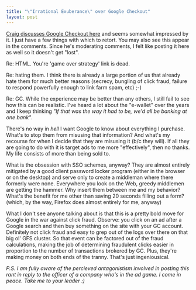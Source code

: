```yaml
--- 
title: "\"Irrational Exuberance\" over Google Checkout"
layout: post
---
```

[Craig discusses Google Checkout here](http://blogs.commerce360.com/archives/marketing_general/google_checkout_finally_something_intere.html) and seems somewhat impressed by it. I just have a few things with which to retort. You may also see this appear in the comments. Since he's moderating comments, I felt like posting it here as well so it doesn't get "lost".

Re: HTML. You're 'game over strategy' link is dead.

Re: hating them. I think there is already a large portion of us that already hate them for much better reasons (secrecy, bungling of click fraud, failure to respond powerfully enough to link farm spam, etc) ;-)

Re: GC. While the experience may be better than any others, I still fail to see how this can be realistic. I've heard a lot about the "e-wallet" over the years and I keep thinking _"If that was the way it had to be, we'd all be banking at one bank"_. 

There's no way in *hell* I want Google to know about everything I purchase. What's to stop them from misusing that information? And what's my recourse for when I decide that they are misusing it (b/c they will). If all they are going to do with it is target ads to me more "effectively", then no thanks. My life consists of more than being sold to.

What is the obsession with SSO schemes, anyway? They are almost entirely mitigated by a good client password locker program (either in the browser or on the desktop) and serve only to create a middleman where there formerly were none. Everywhere you look on the Web, greedy middlemen are getting the hammer. Why insert them between me and my behavior? What's the benefit for me other than saving 20 seconds filling out a form? (which, by the way, Firefox does almost entirely for me, anyway)

What I don't see anyone talking about is that this is a pretty bold move for Google in the war against click fraud. Observe: you click on an ad after a Google search and then buy something on the site with your GC account. Definitely not click fraud and easy to grep out of the logs over there on that big ol' GFS cluster. So that event can be factored out of the fraud calculations, making the job of determining fraudulent clicks easier in proportion to the number of transactions brokered by GC. Plus, they're making money on both ends of the tranny. That's just ingeniousical.

_P.S. I am fully aware of the percieved antagonistism involved in posting this rant in reply to the officer of a company who's in the ad game. I come in peace. Take me to your leader :)_
